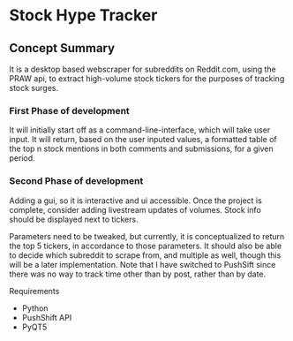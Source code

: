 # Stock Hype Tracker

## Concept Summary

It is a desktop based webscraper for subreddits on Reddit.com, using the PRAW api, to extract high-volume stock tickers for the purposes
of tracking stock surges. 

### First Phase of development

It will initially start off as a command-line-interface, which will take user input. It will return, based on the user inputed values, a formatted table of the top n stock mentions in both comments and submissions, for a given period.


### Second Phase of development

Adding a gui, so it is interactive and ui accessible. Once the project is complete, consider adding livestream updates of volumes. Stock info should be displayed next to tickers.

Parameters need to be tweaked, but currently, it is conceptualized to return the top 5 tickers, in accordance 
to those parameters. It should also be able to decide which subreddit to scrape from, and multiple as well, though this will be a later 
implementation. Note that I have switched to PushSift since there was no way to
track time other than by post, rather than by date.

Requirements

- Python
- PushShift API
- PyQT5 